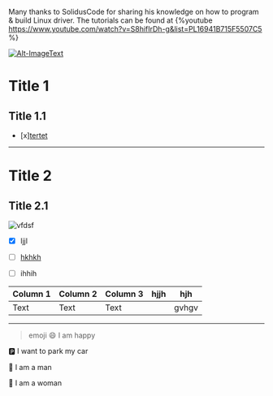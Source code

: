 Many thanks to SolidusCode for sharing his knowledge on how to program & build Linux driver.
The tutorials can be found at {%youtube https://www.youtube.com/watch?v=S8hifIrDh-g&list=PL16941B715F5507C5 %}

[![Alt-ImageText](https://upload.wikimedia.org/wikipedia/commons/c/c7/Change_with_Kd.png)](https://www.youtube.com/watch?v=q3hONNn4UwM)


# Title 1

## Title 1.1

- [x][tertet](https://www.google.com)

---------------------------

# Title 2

## Title 2.1
![vfdsf](https://i.imgur.com/FUU7hJh.png)



- [x] ljjl
- [ ] [hkhkh](https://www.google.com)
- [ ] ihhih



| Column 1 | Column 2 | Column 3 | hjjh | hjh   |
| -------- | -------- | -------- |:----:| ----- |
| Text     | Text     | Text     |      | gvhgv |

> [reference]: https:// "title"

---
> emoji
:smile:     I am happy

:parking:   I want to park my car

:man:       I am a man

:woman:     I am a woman
